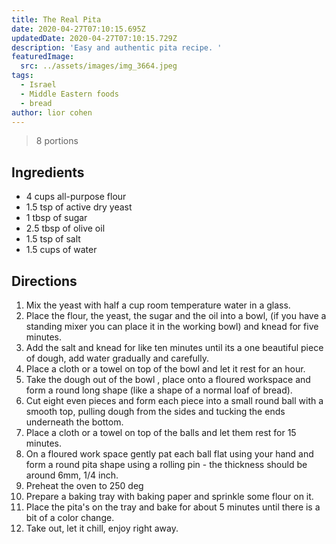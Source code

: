 ```yaml
---
title: The Real Pita
date: 2020-04-27T07:10:15.695Z
updatedDate: 2020-04-27T07:10:15.729Z
description: 'Easy and authentic pita recipe. '
featuredImage:
  src: ../assets/images/img_3664.jpeg
tags:
  - Israel
  - Middle Eastern foods
  - bread
author: lior cohen
---
```

> 8 portions

## Ingredients

* 4 cups all-purpose flour
* 1.5 tsp of active dry yeast
* 1 tbsp of sugar 
* 2.5 tbsp of olive oil
* 1.5 tsp of salt
* 1.5 cups of water

## Directions

1. Mix the yeast with half a cup room temperature water in a glass. 
2. Place the flour, the yeast, the sugar and the oil into a bowl, (if you have a standing mixer you can place it in the working bowl) and knead for five minutes.
3. Add the salt and knead for like ten minutes until its a one beautiful piece of dough, add water gradually and carefully.  
4. Place a cloth or a towel on top of the bowl and let it rest for an hour.
5. Take the dough out of the bowl , place onto a floured workspace and form a round long shape (like a shape of a normal loaf of bread).
6. Cut eight even pieces and form each piece into a small round ball with a smooth top, pulling dough from the sides and tucking the ends underneath the bottom. 
7. Place a cloth or a towel on top of the balls and let them rest for 15 minutes.
8. On a floured work space gently pat each ball flat using your hand and form a round pita shape using a rolling pin - the thickness should be around 6mm, 1/4 inch. 
9. Preheat the oven to 250 deg
10. Prepare a baking tray with baking paper and sprinkle some flour on it.
11. Place the pita's on the tray and bake for about 5 minutes until there is a bit of a color change.    
12. Take out, let it chill, enjoy right away.
 


